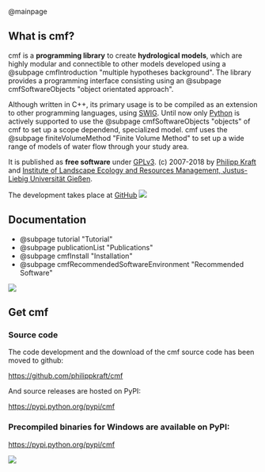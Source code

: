 @mainpage

## What is cmf?

cmf is a __programming library__ to create __hydrological models__,
which are highly modular and connectible to other models developed using
a @subpage cmfIntroduction "multiple hypotheses background".
The library provides a programming interface consisting using
an @subpage cmfSoftwareObjects "object orientated approach". 

Although written in C++, its primary usage is to be compiled as an extension to other
programming languages, using [SWIG](http://www.swig.org). Until now only
[Python](http://www.python.org) is actively supported to use the
@subpage cmfSoftwareObjects "objects" of cmf to set up a scope dependend, 
specialized model. cmf uses the @subpage finiteVolumeMethod "Finite Volume Method" 
to set up a wide range of models of water flow through your study area.

It is published as __free software__ under
[GPLv3](http://www.gnu.org/licenses/gpl.html). (c) 2007-2018 by [Philipp Kraft](https://philippkraft.github.io)
and [Institute of Landscape Ecology and Resources Management, Justus-Liebig Universität
Gießen](https://www.jlug.de/hydro).

The development takes place at
[GitHub](https://github.com/philippkraft/cmf) ![](https://img.shields.io/github/release/philippkraft/cmf.svg?logo=github)

## Documentation

  - @subpage tutorial "Tutorial"
  - @subpage publicationList "Publications"
  - @subpage cmfInstall "Installation"
  - @subpage cmfRecommendedSoftwareEnvironment "Recommended Software"

![](storages_web.png)

## Get cmf

### Source code

The code development and the download of the cmf source code has been
moved to github:

https://github.com/philippkraft/cmf

And source releases are hosted on PyPI:

https://pypi.python.org/pypi/cmf 

### Precompiled binaries for Windows are available on PyPI:

https://pypi.python.org/pypi/cmf

![](https://shields.io/pypi/v/cmf.svg)
